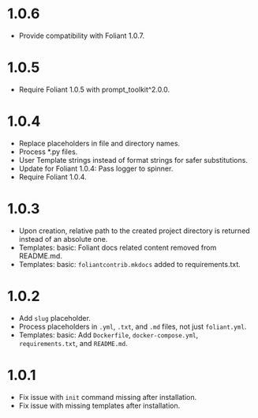 # 1.0.6

-   Provide compatibility with Foliant 1.0.7.

# 1.0.5

-   Require Foliant 1.0.5 with prompt_toolkit^2.0.0.

# 1.0.4

-   Replace placeholders in file and directory names.
-   Process *.py files.
-   User Template strings instead of format strings for safer substitutions.
-   Update for Foliant 1.0.4: Pass logger to spinner.
-   Require Foliant 1.0.4.

# 1.0.3

-   Upon creation, relative path to the created project directory is returned instead of an absolute one.
-   Templates: basic: Foliant docs related content removed from README.md.
-   Templates: basic: `foliantcontrib.mkdocs` added to requirements.txt.

# 1.0.2

-   Add `slug` placeholder.
-   Process placeholders in `.yml`, `.txt`, and `.md` files, not just `foliant.yml`.
-   Templates: basic: Add `Dockerfile`, `docker-compose.yml`, `requirements.txt`, and `README.md`.

# 1.0.1

-   Fix issue with `init` command missing after installation.
-   Fix issue with missing templates after installation.
